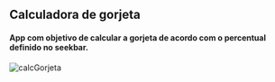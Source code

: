 ## Calculadora de gorjeta
#### App com objetivo de calcular a gorjeta de acordo com o percentual definido no seekbar.


![calcGorjeta](https://user-images.githubusercontent.com/62625309/225146721-6cbe9e21-7817-4cab-be66-64ab576a8e40.PNG)
